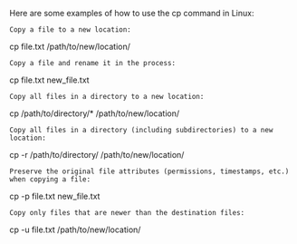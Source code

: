 Here are some examples of how to use the cp command in Linux:

    Copy a file to a new location:
cp file.txt /path/to/new/location/

    Copy a file and rename it in the process:
cp file.txt new_file.txt

    Copy all files in a directory to a new location:
cp /path/to/directory/* /path/to/new/location/

    Copy all files in a directory (including subdirectories) to a new location:
cp -r /path/to/directory/ /path/to/new/location/

    Preserve the original file attributes (permissions, timestamps, etc.) when copying a file:
cp -p file.txt new_file.txt

    Copy only files that are newer than the destination files:
cp -u file.txt /path/to/new/location/
